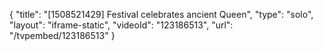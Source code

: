 {
    "title": "[1508521429] Festival celebrates ancient Queen",
    "type": "solo",
    "layout": "iframe-static",
    "videoId": "123186513",
    "url": "\/tvpembed\/123186513"
}